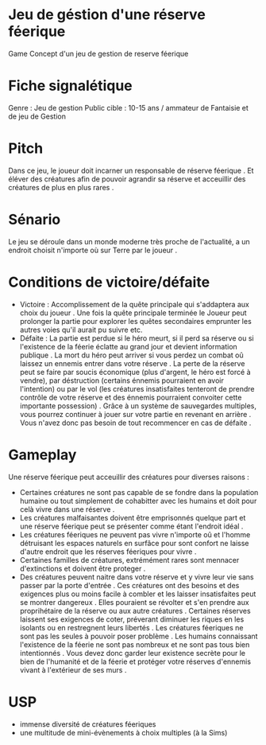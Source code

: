 # Jeu de géstion d'une réserve féerique
Game Concept d'un jeu de gestion de reserve féerique
# Fiche signalétique
Genre : Jeu de gestion
Public cible : 10-15 ans / ammateur de Fantaisie et de jeu de Gestion
# Pitch
  Dans ce jeu, le joueur doit incarner un responsable de réserve féerique .
Et éléver des créatures afin de pouvoir agrandir sa réserve et acceuillir des créatures de plus en plus rares .
# Sénario
  Le jeu se déroule dans un monde moderne très proche de l'actualité, a un endroit choisit n'importe où sur Terre par le joueur .
# Conditions de victoire/défaite
- Victoire : Accomplissement de la quête principale qui s'addaptera aux choix du joueur . Une fois la quête principale terminée le Joueur peut prolonger la partie pour explorer les quêtes secondaires emprunter les autres voies qu'il aurait pu suivre etc.
- Défaite : La partie est perdue si le héro meurt, si il perd sa réserve ou si l'existence de la féerie éclatte au grand jour et devient information publique .
  La mort du héro peut arriver si vous perdez un combat oû laissez un ennemis entrer dans votre réserve .
  La perte de la réserve peut se faire par soucis économique (plus d'argent, le héro est forcé à vendre), par déstruction (certains énnemis pourraient en avoir l'intention) ou par le vol (les créatures insatisfaites tenteront de prendre contrôle de votre réserve et des énnemis pourraient convoiter cette importante possession) .
  Grâce à un système de sauvegardes multiples, vous pourrez continuer à jouer sur votre partie en revenant en arrière . Vous n'avez donc pas besoin de tout recommencer en cas de défaite .
# Gameplay
  Une réserve féerique peut acceuillir des créatures pour diverses raisons :
- Certaines créatures ne sont pas capable de se fondre dans la population humaine ou tout simplement de cohabitter avec les humains et doit pour celà vivre dans une réserve .
- Les créatures malfaisantes doivent être emprisonnés quelque part et une réserve féerique peut se présenter comme étant l'endroit idéal .
- Les créatures féeriques ne peuvent pas vivre n'importe oû et l'homme détruisant les espaces naturels en surfâce pour sont confort ne laisse d'autre endroit que les réserves féeriques pour vivre .
- Certaines familles de créatures, extrémément rares sont mennacer d'extinctions et doivent être proteger .
- Des créatures peuvent naitre dans votre réserve et y vivre leur vie sans passer par la porte d'entrée .
  Ces créatures ont des besoins et des exigences plus ou moins facile à combler et les laisser insatisfaites peut se montrer dangereux . Elles pouraient se révolter et s'en prendre aux proprihétaire de la réserve ou aux autre créatures . Certaines réserves laissent ses exigences de coter, préverant diminuer les riques en les isolants ou en restregnent leurs libertés .
  Les créatures féeriques ne sont pas les seules à pouvoir poser problème . Les humains connaissant l'existence de la féerie ne sont pas nombreux et ne sont pas tous bien intentionnés . Vous devez donc garder leur existence secrète pour le bien de l'humanité et de la féerie et protéger votre réserves d'ennemis vivant à l'extérieur de ses murs .
# USP
- immense diversité de créatures féeriques
- une multitude de mini-évènements à choix multiples (à la Sims)
